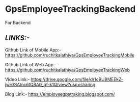 # GpsEmployeeTrackingBackend
For Backend

## *LINKS:-*
Github Link of Mobile App:- https://github.com/ruchitkalathiya/GpsEmployeeTrackingMobile

Github Link of Web App:- https://github.com/ruchitkalathiya/GpsEmployeeTrackingWeb

Video Link:- https://drive.google.com/file/d/1cBU9MEEkZ-jwr0SAtnc6tQ8A0_gf-k1Q/view?usp=sharing

Blog Link:- https://employeegpstraking.blogspot.com/
